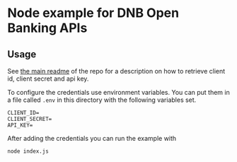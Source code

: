 # Node example for DNB Open Banking APIs

## Usage

See [the main readme][] of the repo for a description on how to
retrieve client id, client secret and api key.

To configure the credentials use environment variables. You can
put them in a file called `.env` in this directory with the
following variables set.

```
CLIENT_ID=
CLIENT_SECRET=
API_KEY=
```

After adding the credentials you can run the example with

```
node index.js
```


[the main readme]: (../README.md)
